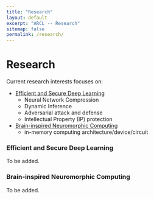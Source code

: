 ```yaml
---
title: "Research"
layout: default
excerpt: "ARCL -- Research"
sitemap: false
permalink: /research/
---
```


# Research

Current research interests focuses on:
- [Efficient and Secure Deep Learning](#efficient_secure_dl)
    - Neural Network Compression
    - Dynamic Inference
    - Adversarial attack and defense
    - Intellectual Property (IP) protection     
- [Brain-inspired Neuromorphic Computing](#neuromorphic)
    - in-memory computing architecture/device/circuit 

<!-- - Automated Machine Learning (AutoML)
    - Neural Architecture Search (NAS)
    - Lifelong learning
- Machine Learning Aided Design  -->


### <a name="efficient_secure_dl"></a> Efficient and Secure Deep Learning

To be added.


### <a name="neuromorphic"></a> Brain-inspired Neuromorphic Computing

To be added.